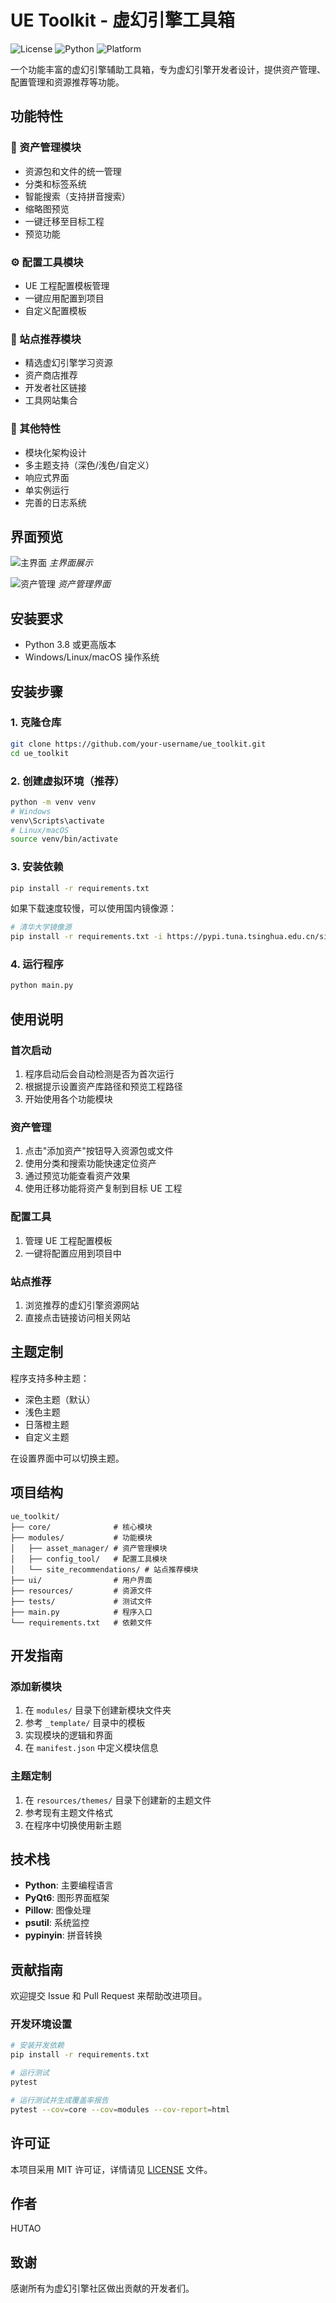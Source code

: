 # UE Toolkit - 虚幻引擎工具箱

![License](https://img.shields.io/badge/license-MIT-blue.svg)
![Python](https://img.shields.io/badge/python-3.8%2B-blue.svg)
![Platform](https://img.shields.io/badge/platform-windows%20%7C%20linux%20%7C%20macos-lightgrey.svg)

一个功能丰富的虚幻引擎辅助工具箱，专为虚幻引擎开发者设计，提供资产管理、配置管理和资源推荐等功能。

## 功能特性

### 🎨 资产管理模块

- 资源包和文件的统一管理
- 分类和标签系统
- 智能搜索（支持拼音搜索）
- 缩略图预览
- 一键迁移至目标工程
- 预览功能

### ⚙️ 配置工具模块

- UE 工程配置模板管理
- 一键应用配置到项目
- 自定义配置模板

### 🔗 站点推荐模块

- 精选虚幻引擎学习资源
- 资产商店推荐
- 开发者社区链接
- 工具网站集合

### 🎯 其他特性

- 模块化架构设计
- 多主题支持（深色/浅色/自定义）
- 响应式界面
- 单实例运行
- 完善的日志系统

## 界面预览

![主界面](resources/screenshots/main_ui.png)
_主界面展示_

![资产管理](resources/screenshots/asset_manager.png)
_资产管理界面_

## 安装要求

- Python 3.8 或更高版本
- Windows/Linux/macOS 操作系统

## 安装步骤

### 1. 克隆仓库

```bash
git clone https://github.com/your-username/ue_toolkit.git
cd ue_toolkit
```

### 2. 创建虚拟环境（推荐）

```bash
python -m venv venv
# Windows
venv\Scripts\activate
# Linux/macOS
source venv/bin/activate
```

### 3. 安装依赖

```bash
pip install -r requirements.txt
```

如果下载速度较慢，可以使用国内镜像源：

```bash
# 清华大学镜像源
pip install -r requirements.txt -i https://pypi.tuna.tsinghua.edu.cn/simple/
```

### 4. 运行程序

```bash
python main.py
```

## 使用说明

### 首次启动

1. 程序启动后会自动检测是否为首次运行
2. 根据提示设置资产库路径和预览工程路径
3. 开始使用各个功能模块

### 资产管理

1. 点击"添加资产"按钮导入资源包或文件
2. 使用分类和搜索功能快速定位资产
3. 通过预览功能查看资产效果
4. 使用迁移功能将资产复制到目标 UE 工程

### 配置工具

1. 管理 UE 工程配置模板
2. 一键将配置应用到项目中

### 站点推荐

1. 浏览推荐的虚幻引擎资源网站
2. 直接点击链接访问相关网站

## 主题定制

程序支持多种主题：

- 深色主题（默认）
- 浅色主题
- 日落橙主题
- 自定义主题

在设置界面中可以切换主题。

## 项目结构

```
ue_toolkit/
├── core/              # 核心模块
├── modules/           # 功能模块
│   ├── asset_manager/ # 资产管理模块
│   ├── config_tool/   # 配置工具模块
│   └── site_recommendations/ # 站点推荐模块
├── ui/                # 用户界面
├── resources/         # 资源文件
├── tests/             # 测试文件
├── main.py            # 程序入口
└── requirements.txt   # 依赖文件
```

## 开发指南

### 添加新模块

1. 在 `modules/` 目录下创建新模块文件夹
2. 参考 `_template/` 目录中的模板
3. 实现模块的逻辑和界面
4. 在 `manifest.json` 中定义模块信息

### 主题定制

1. 在 `resources/themes/` 目录下创建新的主题文件
2. 参考现有主题文件格式
3. 在程序中切换使用新主题

## 技术栈

- **Python**: 主要编程语言
- **PyQt6**: 图形界面框架
- **Pillow**: 图像处理
- **psutil**: 系统监控
- **pypinyin**: 拼音转换

## 贡献指南

欢迎提交 Issue 和 Pull Request 来帮助改进项目。

### 开发环境设置

```bash
# 安装开发依赖
pip install -r requirements.txt

# 运行测试
pytest

# 运行测试并生成覆盖率报告
pytest --cov=core --cov=modules --cov-report=html
```

## 许可证

本项目采用 MIT 许可证，详情请见 [LICENSE](LICENSE) 文件。

## 作者

HUTAO

## 致谢

感谢所有为虚幻引擎社区做出贡献的开发者们。
